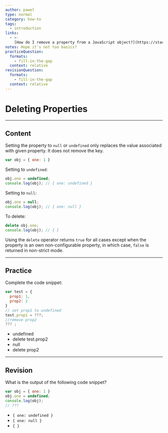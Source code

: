 ```yaml
---
author: pawel
type: normal
category: how-to
tags:
  - introduction
links:
  - >-
    [How do I remove a property from a JavaScript object?](https://stackoverflow.com/questions/208105/how-do-i-remove-a-property-from-a-javascript-object){website}
notes: Hope it's not too basics?
practiceQuestion:
  formats:
    - fill-in-the-gap
  context: relative
revisionQuestion:
  formats:
    - fill-in-the-gap
  context: relative
---
```


# Deleting Properties


---

## Content

Setting the property to `null` or `undefined` only replaces the value associated with given property. It does not remove the key.

```javascript
var obj = { one: 1 }
```

Setting to `undefined`:

```javascript
obj.one = undefined;
console.log(obj); // { one: undefined }
```

Setting to `null`:

```javascript
obj.one = null;
console.log(obj); // { one: null }
```

To delete:

```javascript
delete obj.one;
console.log(obj); // { }

```

Using the `delete` operator returns `true` for all cases except when the property is an own non-configurable property, in which case, `false` is returned in non-strict mode.


---

## Practice

Complete the code snippet:

```javascript
var test = {
  prop1: 1,
  prop2: 2
}
// set prop1 to undefined
test.prop1 = ???;
//remove prop2
??? ;
```

- undefined
- delete test.prop2
- null
- delete prop2


---

## Revision

What is the output of the following code snippet?

```javascript
var obj = { one: 1 }
obj.one = undefined;
console.log(obj);
// ???

```

- `{ one: undefined }`
- `{ one: null }`
- `{ }`
